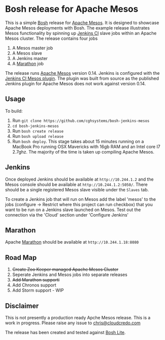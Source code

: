 # Bosh release for Apache Mesos

This is a simple [Bosh][2] release for [Apache Mesos][1]. It is designed to showcase Apache Mesos deployments with Bosh. The example release illustrates Mesos functionality by spinning up [Jenkins CI][3] slave jobs within an Apache Mesos cluster. The release contains four jobs

1. A Mesos master job
2. A Mesos slave 
3. A Jenkins master 
4. A [Marathon][6] job

The release runs [Apache Mesos][1] version 0.14. Jenkins is configured with the [Jenkins CI Mesos plugin][4]. The plugin was built from source as the published Jenkins plugin for Apache Mesos does not work against version 0.14.

## Usage

To build:

1. Run `git clone https://github.com/cghsystems/bosh-jenkins-mesos`
2. `cd bosh-jenkins-mesos`
3. Run `bosh create release`
4. Run `bosh upload release`
5. Run `bosh deploy`. This stage takes about 15 minutes running on a MacBook Pro running OSX Mavericks with 16gb RAM and an Intel core I7 2.7ghz. The majority of the time is taken up compiling Apache Mesos.

## Jenkins
Once deployed Jenkins should be available at `http://10.244.1.2` and the Mesos console should be available at `http://10.244.1.2:5050/`. There should be a single registered Mesos slave visible under the `Slaves` tab.

To create a Jenkins job that will run on Mesos add the label 'mesos' to the jobs (configure -> Restrict where this project can run checkbox) that you want to be run on a Jenkins slave launched on Mesos. Test out the connection via the 'Cloud' section under 'Configure Jenkins'

## Marathon
Apache [Marathon][6] should be available at `http://10.244.1.18:8080`

## Road Map

1. ~~Create Zoo Keeper managed Apache Mesos Cluster~~ 
2. Seperate Jenkins and Mesos jobs into separate releases
3. ~~Add Marathon supporti~~
4. Add Chronos support
5. Add Storm support - WIP

## Disclaimer 
This is not presently a production ready Apche Mesos release. This is a work in progress. Please raise any issue to chris@cloudcredo.com

The release has been created and tested against [Bosh Lite][5]. 

[1]: http://mesos.apache.org
[2]: https://github.com/cloudfoundry/bosh
[3]: http://jenkins-ci.org
[4]: https://github.com/jenkinsci/mesos-plugin
[5]: https://github.com/cloudfoundry/bosh-lite
[6]: https://github.com/mesosphere/marathon
